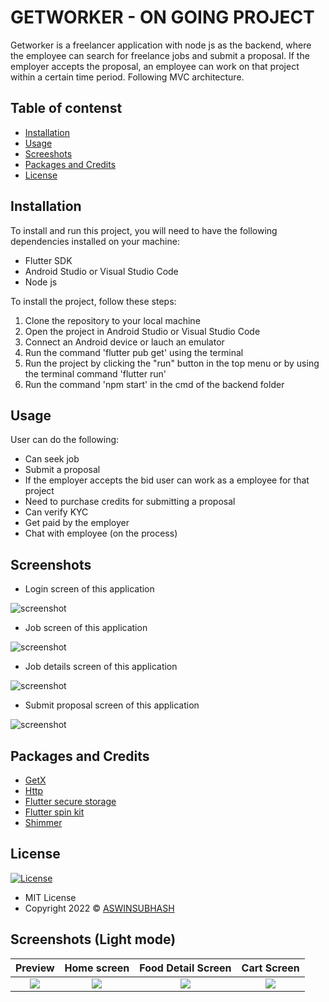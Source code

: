  # GETWORKER - ON GOING PROJECT


Getworker is a freelancer application with node js as the
backend, where the employee can search for freelance jobs
and submit a proposal. If the employer accepts the proposal,
an employee can work on that project within a certain time
period.
Following MVC architecture.

## Table of contenst

- [Installation](#installation)
- [Usage](#usage)
- [Screeshots](#screenshots)
- [Packages and Credits](#packages-and-credits)
- [License](#license)

## Installation

To install and run this project, you will need to have the following dependencies installed on
your machine:
 - Flutter SDK
 - Android Studio or Visual Studio Code
 - Node js

To install the project, follow these steps:

1. Clone the repository to your local machine
2. Open the project in Android Studio or Visual Studio Code
3. Connect an Android device or lauch an emulator
4. Run the command 'flutter pub get' using the terminal
5. Run the project by clicking the "run" button in the top menu or by using the terminal
   command 'flutter run'
6. Run the command 'npm start' in the cmd of the backend folder   


## Usage 

User can do  the following:

- Can seek job
- Submit a proposal
- If the employer accepts the bid user can work as a employee for that project
- Need to purchase credits for submitting a proposal
- Can verify KYC
- Get paid by the employer 
- Chat with employee (on the process)

## Screenshots

- Login screen of this application

![screenshot](assets/gitimages/login.png)

- Job screen of this application

![screenshot](assets/gitimages/job.png)

- Job details screen of this application

![screenshot](assets/gitimages/jobdetails.png)

- Submit proposal screen of this application

![screenshot](assets/gitimages/submitproposal.png)



## Packages and Credits

- [GetX]()
- [Http]()
- [Flutter secure storage]()
- [Flutter spin kit]()
- [Shimmer]()



## License

[![License](https://img.shields.io/:License-MIT-blue.svg?style=flat-square)](http://badges.mit-license.org)
- MIT License
- Copyright 2022 © [ASWINSUBHASH](https://github.com/aswinsubhash)




## Screenshots (Light mode)

Preview                    |   Home screen             |  Food Detail Screen    |  Cart Screen
:-------------------------:|:-------------------------:|:-------------------------:|:-------------------------:
![](assets/gitimages/job.png)|![](https://github.com/SinaSys/flutter_japanese_restaurant_app/blob/master/screenshots/food_list_screen_light.png?raw=true)|![](https://github.com/SinaSys/flutter_japanese_restaurant_app/blob/master/screenshots/food_detail_screen_light.png?raw=true)|![](https://github.com/SinaSys/flutter_japanese_restaurant_app/blob/master/screenshots/cart_screen_light.png?raw=true)





